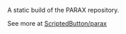 A static build of the PARAX repository.

See more at [ScriptedButton/parax](https://github.com/ScriptedButton/parax)
